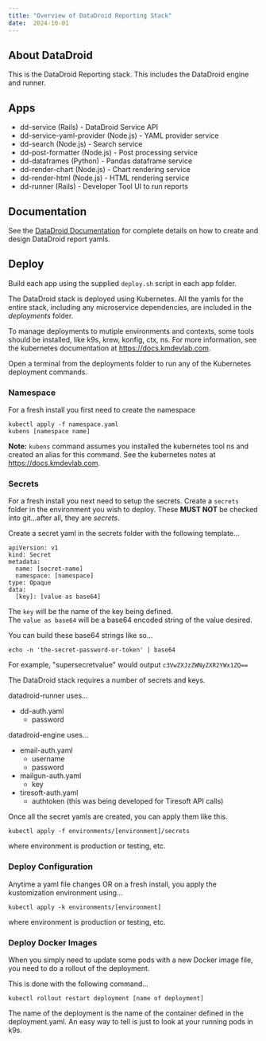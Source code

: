 ```yaml
---
title: "Overview of DataDroid Reporting Stack"
date:  2024-10-01
---
```


## About DataDroid
This is the DataDroid Reporting stack. This includes the DataDroid engine and runner.

## Apps
- dd-service (Rails) - DataDroid Service API
- dd-service-yaml-provider (Node.js) - YAML provider service
- dd-search (Node.js) - Search service
- dd-post-formatter (Node.js) - Post processing service
- dd-dataframes (Python) - Pandas dataframe service
- dd-render-chart (Node.js) - Chart rendering service
- dd-render-html (Node.js) - HTML rendering service
- dd-runner (Rails) - Developer Tool UI to run reports

## Documentation
See the [DataDroid Documentation](https://dd-service.kmdevlab.com/docs) for complete details on how to create and design DataDroid report yamls.

## Deploy
Build each app using the supplied ```deploy.sh``` script in each app folder.

The DataDroid stack is deployed using Kubernetes.  All the yamls for the entire stack, including any microservice dependencies, are included in the *deployments* folder.

To manage deployments to mutiple environments and contexts, some tools should be installed, like k9s, krew, konfig, ctx, ns. For more information, see the kubernetes documentation at https://docs.kmdevlab.com.

Open a terminal from the deployments folder to run any of the Kubernetes deployment commands.

### Namespace
For a fresh install you first need to create the namespace
```
kubectl apply -f namespace.yaml
kubens [namespace name]
```

**Note:**
```kubens``` command assumes you installed the kubernetes tool ns and created an alias for this command.  See the kubernetes notes at https://docs.kmdevlab.com. 

### Secrets
For a fresh install you next need to setup the secrets. Create a ```secrets``` folder in the environment you wish to deploy.  These **MUST NOT** be checked into git...after all, they are *secrets*.

Create a secret yaml in the secrets folder with the following template...
```
apiVersion: v1
kind: Secret
metadata:
  name: [secret-name]
  namespace: [namespace]
type: Opaque
data:
  [key]: [value as base64]
```

The ```key``` will be the name of the key being defined.  
The ```value as base64``` will be a base64 encoded string of the value desired.

You can build these base64 strings like so...
```
echo -n 'the-secret-password-or-token' | base64
```

For example, "supersecretvalue" would output ```c3VwZXJzZWNyZXR2YWx1ZQ==```

The DataDroid stack requires a number of secrets and keys.

datadroid-runner uses...
- dd-auth.yaml
  - password

datadroid-engine uses...
- email-auth.yaml
  - username
  - password
- mailgun-auth.yaml
  - key
- tiresoft-auth.yaml
  - authtoken (this was being developed for Tiresoft API calls)

Once all the secret yamls are created, you can apply them like this.
```
kubectl apply -f environments/[environment]/secrets
```
where environment is production or testing, etc.

### Deploy Configuration
Anytime a yaml file changes OR on a fresh install, you apply the kustomization environment using...
```
kubectl apply -k environments/[environment]
```
where environment is production or testing, etc.

### Deploy Docker Images
When you simply need to update some pods with a new Docker image file, you need to do a rollout of the deployment.

This is done with the following command...
```
kubectl rollout restart deployment [name of deployment]
```

The name of the deployment is the name of the container defined in the deployment.yaml. An easy way to tell is just to look at your running pods in k9s.
